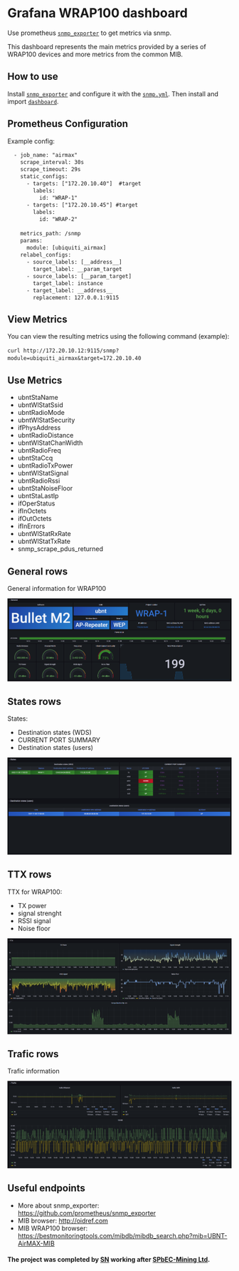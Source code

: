 # Grafana WRAP100 dashboard

Use prometheus [```snmp_exporter```](https://github.com/prometheus/snmp_exporter) to get metrics via snmp.

This dashboard represents the main metrics provided by a series of WRAP100 devices and more metrics from the common MIB.

## How to use
Install [```snmp_exporter```](https://github.com/prometheus/snmp_exporter) and configure it with the [```snmp.yml```](/snmp/snmp.yml). Then install and import [```dashboard```](/WRAP100.json). 

## Prometheus Configuration
Example config:
```
  - job_name: "airmax"
    scrape_interval: 30s
    scrape_timeout: 29s
    static_configs:
      - targets: ["172.20.10.40"]  #target
        labels:
          id: "WRAP-1"
      - targets: ["172.20.10.45"] #target
        labels:
          id: "WRAP-2"

    metrics_path: /snmp
    params:
      module: [ubiquiti_airmax]
    relabel_configs:
      - source_labels: [__address__]
        target_label: __param_target
      - source_labels: [__param_target]
        target_label: instance
      - target_label: __address__
        replacement: 127.0.0.1:9115
```

## View Metrics
You can view the resulting metrics using the following command (example): 

`curl http://172.20.10.12:9115/snmp?module=ubiquiti_airmax&target=172.20.10.40`

## Use Metrics
* ubntStaName
* ubntWlStatSsid
* ubntRadioMode
* ubntWlStatSecurity
* ifPhysAddress
* ubntRadioDistance
* ubntWlStatChanWidth
* ubntRadioFreq
* ubntStaCcq
* ubntRadioTxPower
* ubntWlStatSignal
* ubntRadioRssi
* ubntStaNoiseFloor
* ubntStaLastIp
* ifOperStatus
* ifInOctets
* ifOutOctets
* ifInErrors
* ubntWlStatRxRate
* ubntWlStatTxRate
* snmp_scrape_pdus_returned

## General rows
General information for WRAP100

![image alt](/images/General.png)

## States rows
States:
* Destination states (WDS)
* CURRENT PORT SUMMARY
* Destination states (users)

![image alt](/images/States.png)

## TTX rows
TTX for WRAP100:
* TX power
* signal strenght
* RSSI signal
* Noise floor

![image alt](/images/TTX.png)

## Trafic rows
Trafic information

![image alt](/images/Trafic.png)

## Useful endpoints
* More about snmp_exporter: https://github.com/prometheus/snmp_exporter
* MIB browser: http://oidref.com
* MIB WRAP100 browser: https://bestmonitoringtools.com/mibdb/mibdb_search.php?mib=UBNT-AirMAX-MIB

#### The project was completed by [SN](https://github.com/StanislavVN) working after [SPbEC-Mining Ltd](https://github.com/smtech-ru).
